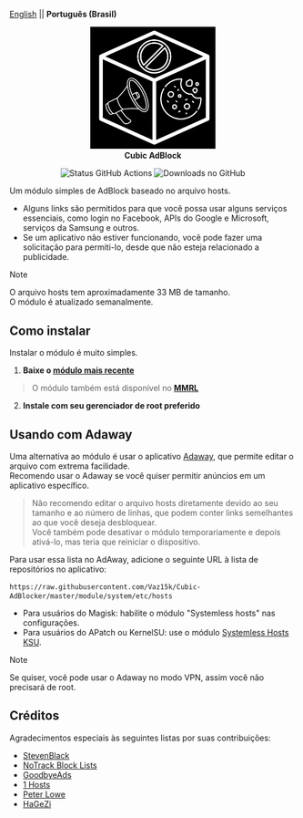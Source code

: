 [English](README.md) || **Português (Brasil)**

<p align="center">
  <img width="220" height="auto" src="cubic_logo.png">
    <br/><strong>Cubic AdBlock</strong></b>
</p>

<p align="center">
  <img alt="Status GitHub Actions" src="https://img.shields.io/github/actions/workflow/status/Vaz15K/Systemless-AdBlocker/update_hosts.yml">
  <img alt="Downloads no GitHub" src="https://img.shields.io/github/downloads/Vaz15K/Systemless-AdBlocker/total">
</p>

Um módulo simples de AdBlock baseado no arquivo hosts.

- Alguns links são permitidos para que você possa usar alguns serviços essenciais, como login no Facebook, APIs do Google e Microsoft, serviços da Samsung e outros.
- Se um aplicativo não estiver funcionando, você pode fazer uma solicitação para permiti-lo, desde que não esteja relacionado a publicidade.

> [!NOTE]
> O arquivo hosts tem aproximadamente 33 MB de tamanho. \
> O módulo é atualizado semanalmente.

## Como instalar
Instalar o módulo é muito simples.

1. **Baixe o [módulo mais recente](https://github.com/Vaz15k/Cubic-AdBlocker/releases)**
> O módulo também está disponível no [**MMRL**](https://mmrl.dergoogler.com)
2. **Instale com seu gerenciador de root preferido**

## Usando com Adaway
Uma alternativa ao módulo é usar o aplicativo [Adaway](https://adaway.org), que permite editar o arquivo com extrema facilidade. \
Recomendo usar o Adaway se você quiser permitir anúncios em um aplicativo específico.

> Não recomendo editar o arquivo hosts diretamente devido ao seu tamanho e ao número de linhas, que podem conter links semelhantes ao que você deseja desbloquear. \
> Você também pode desativar o módulo temporariamente e depois ativá-lo, mas teria que reiniciar o dispositivo.

Para usar essa lista no AdAway, adicione o seguinte URL à lista de repositórios no aplicativo:
```
https://raw.githubusercontent.com/Vaz15k/Cubic-AdBlocker/master/module/system/etc/hosts
```
- Para usuários do Magisk: habilite o módulo "Systemless hosts" nas configurações.
- Para usuários do APatch ou KernelSU: use o módulo [Systemless Hosts KSU](https://github.com/symbuzzer/systemless-hosts-KernelSU-module).

> [!NOTE]
> Se quiser, você pode usar o Adaway no modo VPN, assim você não precisará de root.

## Créditos
Agradecimentos especiais às seguintes listas por suas contribuições:

- [StevenBlack](https://github.com/StevenBlack/hosts)
- [NoTrack Block Lists](https://gitlab.com/quidsup/notrack-blocklists)
- [GoodbyeAds](https://github.com/jerryn70/GoodbyeAds)
- [1 Hosts](https://o0.pages.dev)
- [Peter Lowe](https://pgl.yoyo.org/adservers)
- [HaGeZi](https://github.com/hagezi/dns-blocklists)
